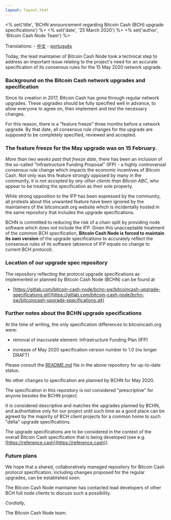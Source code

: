 ```yaml
---
layout: layout.html
---
```


<% set('title', 'BCHN announcement regarding Bitcoin Cash (BCH) upgrade specifications') %>
<% set('date', '25 March 2020') %>
<% set('author', 'Bitcoin Cash Node Team') %>

Translations: - [中文](BCHN客户端关于BCH5月份升级的技术规范公告) - [português](Anúncio-d-BCHN-sobre-as-especificações-de-atualização-do-Bitcoin-Cash-BCH-Portuguêss)

Today, the lead maintainer of Bitcoin Cash Node took a technical step to address an important issue relating to the project's need for an accurate specification of its consensus rules for the 15 May 2020 network upgrade.

### Background on the Bitcoin Cash network upgrades and specification

Since its creation in 2017, Bitcoin Cash has gone through regular network upgrades. These upgrades should be fully specified well in advance, to allow everyone to agree on, then implement and test the necessary changes.

For this reason, there is a "feature freeze" three months before a network upgrade. By that date, all consensus rule changes for the upgrade are supposed to be completely specified, reviewed and accepted.

### The feature freeze for the May upgrade was on 15 February.

_More than two weeks past that freeze date_, there has been an inclusion of the so-called "Infrastructure Funding Proposal" (IFP) - a highly controversial consensus rule change which impacts the economic incentives of Bitcoin Cash. Not only was this feature strongly opposed by many in the community, it is _not accepted by any other clients than Bitcoin ABC_, who appear to be treating the specification as their sole property.

While strong opposition to the IFP has been expressed by the community, all protests about this unwanted feature have been ignored by the maintainers of the bitcoincash.org website which is incidentally hosted in the same repository that includes the upgrade specifications.

BCHN is committed to reducing the risk of a chain split by providing node software which does not include the IFP. Given this unacceptable treatment of the common BCH specification, **Bitcoin Cash Node is forced to maintain its own version** of the upgrade specifications to accurately reflect the consensus rules of its software (absence of IFP equals no change to current BCH protocol).

### Location of our upgrade spec repository

The repository reflecting the protocol upgrade specifications as implemented or planned by Bitcoin Cash Node (BCHN) can be found at

*   [https://gitlab.com/bitcoin-cash-node/bchn-sw/bitcoincash-upgrade-specifications.git](https://gitlab.com/bitcoin-cash-node/bchn-sw/bitcoincash-upgrade-specifications.git)

### Further notes about the BCHN upgrade specifications

At the time of writing, the only specification differences to bitcoincash.org were:

*   removal of inaccurate element: Infrastructure Funding Plan (IFP)

*   increase of May 2020 specification version number to 1.0 (no longer DRAFT)

Please consult the [README.md](https://gitlab.com/bitcoin-cash-node/bchn-sw/bitcoincash-upgrade-specifications/-/blob/master/README.md) file in the above repository for up-to-date status.

No other changes to specification are planned by BCHN for May 2020.

The specification in this repository is not considered "prescriptive" for anyone besides the BCHN project.

It is considered descriptive and matches the upgrades planned by BCHN, and authoritative only for our project until such time as a good place can be agreed by the majority of BCH client projects for a common home to such "delta" upgrade specifications.

The upgrade specifications are to be considered in the context of the overall Bitcoin Cash specification that is being developed (see e.g. [https://reference.cash](https://reference.cash)).

### Future plans

We hope that a shared, collaboratively managed repository for Bitcoin Cash protocol specification, including changes proposed for the regular upgrades, can be established soon.

The Bitcoin Cash Node maintainer has contacted lead developers of other BCH full node clients to discuss such a possibility.

_Cordially,_

The Bitcoin Cash Node team.
